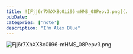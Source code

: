 ```yaml
---
title: ![Fjj6r7XhXX8c0ii96-mHMS_08Pepv3.png](.
pubDate: 
categories: ['note']
description: "I'm Alex Blue"
---
```


![Fjj6r7XhXX8c0ii96-mHMS_08Pepv3.png](./attachments/bafybeibyswpuols233yatk6k54nm2euik3fxtlhdofy55yz6et72vtqhmu)